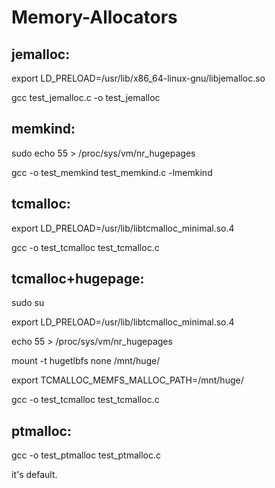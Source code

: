 # Memory-Allocators

## jemalloc:

export LD_PRELOAD=/usr/lib/x86_64-linux-gnu/libjemalloc.so

gcc test_jemalloc.c -o test_jemalloc

## memkind:

sudo echo 55 > /proc/sys/vm/nr_hugepages

gcc -o test_memkind test_memkind.c -lmemkind

## tcmalloc:

export LD_PRELOAD=/usr/lib/libtcmalloc_minimal.so.4

gcc -o test_tcmalloc test_tcmalloc.c

## tcmalloc+hugepage:

sudo su

export LD_PRELOAD=/usr/lib/libtcmalloc_minimal.so.4

echo 55 > /proc/sys/vm/nr_hugepages

mount -t hugetlbfs none /mnt/huge/

export TCMALLOC_MEMFS_MALLOC_PATH=/mnt/huge/

gcc -o test_tcmalloc test_tcmalloc.c

## ptmalloc:

gcc -o test_ptmalloc test_ptmalloc.c

it's default.
